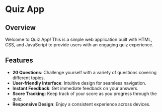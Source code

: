 # Quiz App 

## Overview

Welcome to Quiz App! This is a simple web application built with HTML, CSS, and JavaScript to provide users with an engaging quiz experience.

## Features

- **20 Questions**: Challenge yourself with a variety of questions covering different topics.
- **User-friendly Interface**: Intuitive design for seamless navigation.
- **Instant Feedback**: Get immediate feedback on your answers.
- **Score Tracking**: Keep track of your score as you progress through the quiz.
- **Responsive Design**: Enjoy a consistent experience across devices.
